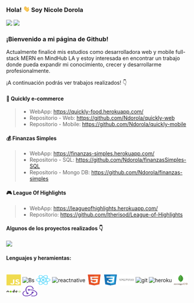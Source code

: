 ### Hola! <img src="https://raw.githubusercontent.com/parth-27/parth-27/master/Hi.gif" width="18px"> Soy Nicole Dorola
[<img src="https://img.shields.io/badge/LinkedIn-0077B5?style=for-the-badge&logo=linkedin&logoColor=white" width="78px" />](https://www.linkedin.com/in/nicoledorola/)
[<img src="https://img.shields.io/badge/Gmail-D14836?style=for-the-badge&logo=gmail&logoColor=white" width="58px" />](mailto:nicole.dorola1@gmail.com)

### ¡Bienvenido a mi página de Github!
Actualmente finalicé mis estudios como desarrolladora web y mobile full-stack MERN en MindHub LA y estoy interesada en encontrar un trabajo donde pueda expandir mi conocimiento, crecer y desarrollarme profesionalmente.

<summary> ¡A continuación podrás ver trabajos realizados! 👇 </summary>

#### 🍔 Quickly e-commerce
>- WebApp: https://quickly-food.herokuapp.com/
>- Repositorio - Web: https://github.com/Ndorola/quickly-web
>- Repositorio - Mobile: https://github.com/Ndorola/quickly-mobile

#### 💰 Finanzas Simples
>- WebApp: https://finanzas-simples.herokuapp.com/
>- Repositorio - SQL: https://github.com/Ndorola/finanzasSimples-SQL
>- Repositorio - Mongo DB: https://github.com/Ndorola/finanzas-simples
  
#### 🎮 League Of Highlights
>- WebApp: https://leagueofhighlights.herokuapp.com/
>- Repositorio: https://github.com/ltherisod/League-of-Highlights
  
#### Algunos de los proyectos realizados 👇
  <div>
    <img src="https://i.postimg.cc/xC7yk50q/Algunos-de-los-proyectos-Mind-Hub-LA.png"/>
  </div>
 

<h4 align="left">Lenguajes y heramientas:</h4>
<div style="display: inline_block"><br>
  <img align="center" alt="Js" height="30" width="40" src="https://raw.githubusercontent.com/devicons/devicon/master/icons/javascript/javascript-plain.svg">
  <img align="center" alt="Bs"  height="30" width="40"src="https://cdn.jsdelivr.net/gh/devicons/devicon/icons/bootstrap/bootstrap-plain-wordmark.svg" />
  <img align="center" alt="React" height="30" width="40" src="https://raw.githubusercontent.com/devicons/devicon/master/icons/react/react-original.svg">
  <img align="center" src="https://reactnative.dev/img/header_logo.svg" alt="reactnative" width="40" height="30"/>
  <img align="center" alt="HTML" height="30" width="40" src="https://raw.githubusercontent.com/devicons/devicon/master/icons/html5/html5-original.svg">
  <img align="center" alt="CSS" height="30" width="40" src="https://raw.githubusercontent.com/devicons/devicon/master/icons/css3/css3-original.svg">
  <img align="center" src="https://raw.githubusercontent.com/devicons/devicon/master/icons/express/express-original-wordmark.svg" alt="express" width="40" height="30"/>
  <img align="center"src="https://www.vectorlogo.zone/logos/git-scm/git-scm-icon.svg" alt="git" width="40" height="30"/>
  <img align="center" src="https://www.vectorlogo.zone/logos/heroku/heroku-icon.svg" alt="heroku" width="40" height="30"/>
  <img align="center" src="https://raw.githubusercontent.com/devicons/devicon/master/icons/mongodb/mongodb-original-wordmark.svg" alt="mongodb" width="40" height="30"/>
  <img align="center" src="https://raw.githubusercontent.com/devicons/devicon/master/icons/nodejs/nodejs-original-wordmark.svg" alt="nodejs" width="40" height="30"/>
  <img align="center" src="https://raw.githubusercontent.com/devicons/devicon/master/icons/redux/redux-original.svg" alt="redux" width="40" height="30"/>
</div>


<!-- ![](https://komarev.com/ghpvc/?username=Ndorola&style=flat&color=orange&label=PROFILE+VIEWS) -->

<!-- <div align="center">

<a href="https://github.com/Ndorola/Ndorola/blob/main/README.md"><img align="center" width="45%" src="https://github-readme-stats.vercel.app/api/top-langs/?username=Ndorola&layout=compact&theme=monokai&langs_count=6" /></a>
  
</div> -->

